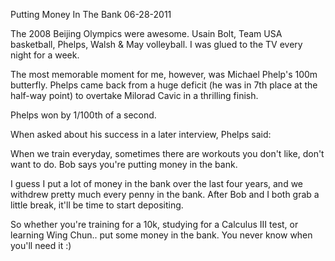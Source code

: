 Putting Money In The Bank
06-28-2011

The 2008 Beijing Olympics were awesome. Usain Bolt, Team USA basketball, Phelps, Walsh & May volleyball. I was glued to the TV every night for a week.

The most memorable moment for me, however, was Michael Phelp's 100m butterfly. Phelps came back from a huge deficit (he was in 7th place at the half-way point) to overtake Milorad Cavic in a thrilling finish.

Phelps won by 1/100th of a second.


When asked about his success in a later interview, Phelps said:

When we train everyday, sometimes there are workouts you don't like, don't want to do. Bob says you're putting money in the bank.

I guess I put a lot of money in the bank over the last four years, and we withdrew pretty much every penny in the bank. After Bob and I both grab a little break, it'll be time to start depositing.

So whether you're training for a 10k, studying for a Calculus III test, or learning Wing Chun.. put some money in the bank. You never know when you'll need it :)


